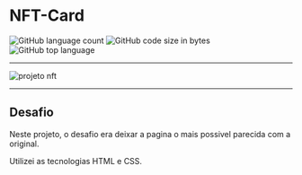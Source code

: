 # NFT-Card 
![GitHub language count](https://img.shields.io/github/languages/count/LucasCBraga/NFT-Card?style=for-the-badge)
![GitHub code size in bytes](https://img.shields.io/github/languages/code-size/LucasCBraga/NFT-Card?style=for-the-badge)
![GitHub top language](https://img.shields.io/github/languages/top/LucasCBraga/NFT-Card?style=for-the-badge)

<hr>

![projeto nft](https://user-images.githubusercontent.com/113993228/205926165-74859ae9-e491-4b18-a6e3-883312d4e338.jpg)

<hr>

## Desafio

Neste projeto, o desafio era deixar a pagina o mais possivel parecida com a original.

Utilizei as tecnologias HTML e CSS.








